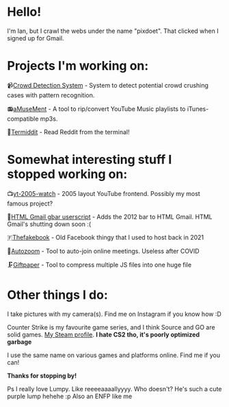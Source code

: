 # Hello!  
I'm Ian, but I crawl the webs under the name "pixdoet". That clicked when I signed up for Gmail.

# Projects I'm working on:  
📹[Crowd Detection System](https://github.com/pixdoet/cd_cam) - System to detect potential crowd crushing cases with pattern recognition.

📻[aMuseMent](https://github.com/pixdoet/aMuseMent) - A tool to rip/convert YouTube Music playlists to iTunes-compatible mp3s.

🤖[Termiddit](https://github.com/pixdoet/termiddit) - Read Reddit from the terminal!

# Somewhat interesting stuff I stopped working on:  
📺[yt-2005-watch](https://github.com/pixdoet/yt-2005-watch) - 2005 layout YouTube frontend. Possibly my most famous project?

📩[HTML Gmail gbar userscript](https://greasyfork.org/en/scripts/429108-basic-gmail-gbar) - Adds the 2012 bar to HTML Gmail. HTML Gmail's shutting down soon :(

🇫[Thefakebook](https://github.com/thefuckbook/thefuckbook) - Old Facebook thingy that I used to host back in 2021

🎥[Autozoom](https://github.com/pixdoet/autozoom) - Tool to auto-join online meetings. Useless after COVID

🗜️[Giftpaper](https://github.com/pixdoet/giftpaper) - Tool to compress multiple JS files into one huge file

# Other things I do:
I take pictures with my camera(s). Find me on Instagram if you know how :D

Counter Strike is my favourite game series, and I think Source and GO are solid games. [My Steam profile](https://steamcommunity.com/id/pixdoet). **I hate CS2 tho, it's poorly optimized garbage**

I use the same name on various games and platforms online. Find me if you can!

**Thanks for stopping by!**  

Ps I really love Lumpy. Like reeeeaaaallyyyy. Who doesn't? He's such a cute purple lump hehehe :p Also an ENFP like me

